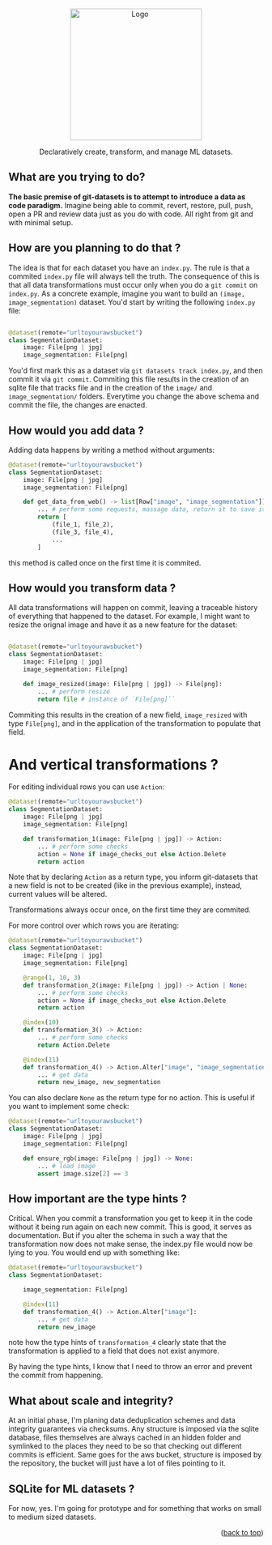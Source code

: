 



<!-- Improved compatibility of back to top link: See: https://github.com/othneildrew/Best-README-Template/pull/73 -->
<a name="readme-top"></a>



<!-- PROJECT LOGO -->
<br />
<div align="center">
  <a href="https://github.com/RuiFilipeCampos/git-datasets">
    <img src="https://github.com/RuiFilipeCampos/git-datasets/assets/63464503/e0885e59-865e-48f2-bdb5-3113102522fc" alt="Logo" width="260" height="260">
  </a>



  <p align="center">
    Declaratively create, transform, and manage ML datasets.
    <br />

  </p>
</div>

<!-- ABOUT THE PROJECT -->
## What are you trying to do? 

**The basic premise of git-datasets is to attempt to introduce a data as code paradigm.** Imagine being able to commit, revert, restore, pull, push, open a PR and review data just as you do with code. All right from git and with minimal setup.

## How are you planning to do that ?

The idea is that for each dataset you have an `index.py`. The rule is that a commited `index.py` file will always tell the truth. The consequence of this is that all data transformations must occur only when you do a `git commit` on `index.py`. As a concrete example, imagine you want to build an `(image, image_segmentation)` dataset. You'd start by writing the following `index.py` file:

```python

@dataset(remote="urltoyourawsbucket")
class SegmentationDataset:
    image: File[png | jpg]
    image_segmentation: File[png]

```

You'd first mark this as a dataset via `git datasets track index.py`, and then commit it via `git commit`. Commiting this file results in the creation of an sqlite file that tracks file and in the creation of the `image/` and `image_segmentation/` folders. Everytime you change the above schema and commit the file, the changes are enacted. 


## How would you add data ?

Adding data happens by writing a method without arguments:


```python
@dataset(remote="urltoyourawsbucket")
class SegmentationDataset:
    image: File[png | jpg]
    image_segmentation: File[png]

    def get_data_from_web() -> list[Row["image", "image_segmentation"]]:
        ... # perform some requests, massage data, return it to save it
        return [
            (file_1, file_2),
            (file_3, file_4),
            ...
        ]
```

this method is called once on the first time it is commited.


## How would you transform data ?

All data transformations will happen on commit, leaving a traceable history of everything that happened to the dataset. For example, I might want to resize the orignal image and have it as a new feature for the dataset:


```python

@dataset(remote="urltoyourawsbucket")
class SegmentationDataset:
    image: File[png | jpg]
    image_segmentation: File[png]

    def image_resized(image: File[png | jpg]) -> File[png]:
        ... # perform resize
        return file # instance of `File[png]``

```

Commiting this results in the creation of a new field, `image_resized` with type `File[png]`, and in the application of the transformation to populate that field.

# And vertical transformations ?

For editing individual rows you can use `Action`:

```python
@dataset(remote="urltoyourawsbucket")
class SegmentationDataset:
    image: File[png | jpg]
    image_segmentation: File[png]

    def transformation_1(image: File[png | jpg]) -> Action:
        ... # perform some checks
        action = None if image_checks_out else Action.Delete
        return action
```

Note that by declaring `Action` as a return type, you inform git-datasets that a new field is not to be created (like in the previous example), instead, current values will be altered.

Transformations always occur once, on the first time they are commited.

For more control over which rows you are iterating:

```python
@dataset(remote="urltoyourawsbucket")
class SegmentationDataset:
    image: File[png | jpg]
    image_segmentation: File[png]

    @range(1, 10, 3)
    def transformation_2(image: File[png | jpg]) -> Action | None:
        ... # perform some checks
        action = None if image_checks_out else Action.Delete
        return action

    @index(10)
    def transformation_3() -> Action:
        ... # perform some checks
        return Action.Delete

    @index(11)
    def transformation_4() -> Action.Alter["image", "image_segmentation"]:
        ... # get data
        return new_image, new_segmentation
```

You can also declare `None` as the return type for no action. This is useful if you want to implement some check:

```python
@dataset(remote="urltoyourawsbucket")
class SegmentationDataset:
    image: File[png | jpg]
    image_segmentation: File[png]

    def ensure_rgb(image: File[png | jpg]) -> None:
        ... # load image
        assert image.size[2] == 3 

```

## How important are the type hints ?

Critical. When you commit a transformation you get to keep it in the code without it being run again on each new commit. This is good, it serves as documentation. But if you alter the schema in such a way that the transformation now does not make sense, the index.py file would now be lying to you. You would end up with something like:

```python
@dataset(remote="urltoyourawsbucket")
class SegmentationDataset:

    image_segmentation: File[png]

    @index(11)
    def transformation_4() -> Action.Alter["image"]:
        ... # get data
        return new_image

```

note how the type hints of `transformation_4` clearly state that the transformation is applied to a field that does not exist anymore.

By having the type hints, I know that I need to throw an error and prevent the commit from happening.

## What about scale and integrity? 

At an initial phase, I'm planing data deduplication schemes and data integrity guarantees via checksums. Any structure is imposed via the sqlite database, files themselves are always cached in an hidden folder and symlinked to the places they need to be so that checking out different commits is efficient. Same goes for the aws bucket, structure is imposed by the repository, the bucket will just have a lot of files pointing to it. 

## SQLite for ML datasets ?

For now, yes. I'm going for prototype and for something that works on small to medium sized datasets.






<p align="right">(<a href="#readme-top">back to top</a>)</p>




